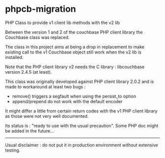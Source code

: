phpcb-migration
===============

PHP Class to provide v1 client lib methods with the v2 lib

Between the version 1 and 2 of the couchbase PHP client library the Couchbase class was replaced.

The class in this project aims at being a drop in replacement to make existing call to the v1 Couchbase object still work when the v2 lib is installed.


Note that the PHP client library v2 needs the C library : libcouchbase version 2.4.5 (at least).


This class was originally developed against PHP client library 2.0.2 and is made to workaround at least two bugs :
* remove() triggers a segfault when using the persist_to option
* append/prepend do not work with the default encoder

It might differ a little from certain return codes with the v1 PHP client library as those were not very well documented.

Its status is : "ready to use with the usual precaution". Some PHP doc might be added in the future...


---

Usual disclaimer : do not put it in production environment without extensive testing.
